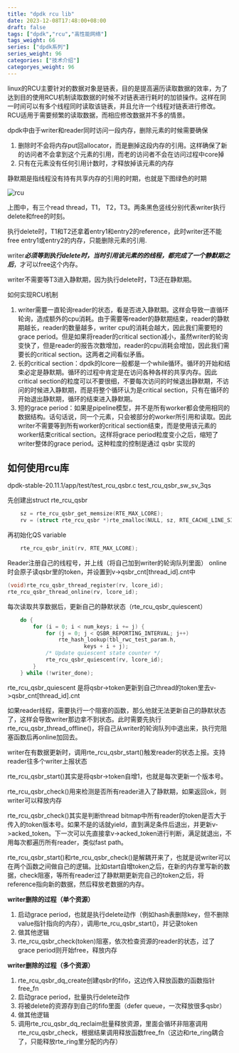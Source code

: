 ```yaml
---
title: "dpdk rcu lib"
date: 2023-12-08T17:48:00+08:00
draft: false
tags: ["dpdk","rcu","高性能网络"]
tags_weight: 66
series: ["dpdk系列"]
series_weight: 96
categories: ["技术介绍"]
categoryes_weight: 96
---
```



linux的RCU主要针对的数据对象是链表，目的是提高遍历读取数据的效率，为了达到目的使用RCU机制读取数据的时候不对链表进行耗时的加锁操作。这样在同一时间可以有多个线程同时读取该链表，并且允许一个线程对链表进行修改。RCU适用于需要频繁的读取数据，而相应修改数据并不多的情景。

dpdk中由于writer和reader同时访问一段内存，删除元素的时候需要确保

1. 删除时不会将内存put回allocator，而是删掉这段内存的引用。这样确保了新的访问者不会拿到这个元素的引用，而老的访问者不会在访问过程中core掉
2. 只有在元素没有任何引用计数时，才释放掉该元素的内存

静默期是指线程没有持有共享内存的引用的时期，也就是下图绿色的时期

![rcu](https://doc.dpdk.org/guides/_images/rcu_general_info.svg)


上图中，有三个read thread，T1， T2，T3。两条黑色竖线分别代表writer执行delete和free的时刻。

执行delete时，T1和T2还拿着entry1和entry2的reference，此时writer还不能free entry1或entry2的内存，只能删除元素的引用.

writer***必须等到执行delete时，当时引用该元素的的线程，都完成了一个静默期之后***，才可以free这个内存。

writer不需要等T3进入静默期，因为执行delete时，T3还在静默期。

如何实现RCU机制
1. writer需要一直轮询reader的状态，看是否进入静默期。这样会导致一直循环轮询，造成额外的cpu消耗。由于需要等reader的静默期结束，reader的静默期越长，reader的数量越多，writer cpu的消耗会越大，因此我们需要短的grace period。但是如果将reader的critical section减小，虽然writer的轮询变快了，但是reader的报告次数增加，reader的cpu消耗会增加，因此我们需要长的critical section。这两者之间看似矛盾。	
2. 长的critical section：dpdk的lcore一般都是一个while循环。循环的开始和结束必定是静默期。循环的过程中肯定是在访问各种各样的共享内存。因此critical section的粒度可以不要很细，不要每次访问的时候退出静默期，不访问的时候进入静默期，而是将整个循环认为是critical section，只有在循环的开始退出静默期，循环的结束进入静默期。
3. 短的grace period：如果是pipeline模型，并不是所有worker都会使用相同的数据结构。话句话说，同一个元素，只会被部分的worker所引用和读取。因此writer不需要等到所有worker的critical section结束，而是使用该元素的worker结束critical section。这样将grace period粒度变小之后，缩短了writer整体的grace period。这种粒度的控制是通过 qsbr 实现的

## 如何使用rcu库

dpdk-stable-20.11.1/app/test/test_rcu_qsbr.c    test_rcu_qsbr_sw_sv_3qs

先创建出struct rte_rcu_qsbr
```c
    sz = rte_rcu_qsbr_get_memsize(RTE_MAX_LCORE);
    rv = (struct rte_rcu_qsbr *)rte_zmalloc(NULL, sz, RTE_CACHE_LINE_SIZE);
```


再初始化QS variable
```c
    rte_rcu_qsbr_init(rv, RTE_MAX_LCORE);
```


Reader注册自己的线程号，并上线（将自己加到writer的轮询队列里面）
online时会原子读qsbr里的token，并设置到v->qsbr_cnt[thread_id].cnt中
```c
(void)rte_rcu_qsbr_thread_register(rv, lcore_id);
rte_rcu_qsbr_thread_online(rv, lcore_id);
```


每次读取共享数据后，更新自己的静默状态（rte_rcu_qsbr_quiescent）
```c
    do {
        for (i = 0; i < num_keys; i += j) {
            for (j = 0; j < QSBR_REPORTING_INTERVAL; j++)
                rte_hash_lookup(tbl_rwc_test_param.h,
                        keys + i + j);
            /* Update quiescent state counter */
            rte_rcu_qsbr_quiescent(rv, lcore_id);
        }
    } while (!writer_done);
```

rte_rcu_qsbr_quiescent 是将qsbr->token更新到自己thread的token里去v->qsbr_cnt[thread_id].cnt

如果reader线程，需要执行一个阻塞的函数，那么他就无法更新自己的静默状态了，这样会导致writer那边拿不到状态。此时需要先执行rte_rcu_qsbr_thread_offline()，将自己从writer的轮询队列中退出来，执行完阻塞函数后再online加回去。

writer在有数据更新时，调用rte_rcu_qsbr_start()触发reader的状态上报。支持reader往多个writer上报状态

rte_rcu_qsbr_start()其实是将qsbr->token自增1，也就是每次更新一个版本号。

rte_rcu_qsbr_check()用来检测是否所有reader进入了静默期，如果返回ok，则writer可以释放内存

rte_rcu_qsbr_check()其实是判断thread bitmap中所有reader的token是否大于传入的token版本号。如果不是的话就yield，直到满足条件后退出，并更新v->acked_token。下一次可以先直接拿v->acked_token进行判断，满足就退出，不用每次都遍历所有reader，类似fast path。

rte_rcu_qsbr_start()和rte_rcu_qsbr_check()是解耦开来了，也就是说writer可以在两个函数之间做自己的逻辑。比如start自增token之后，在新的内存里写新的数据，check阻塞，等所有reader过了静默期更新完自己的token之后，将reference指向新的数据，然后释放老数据的内存。

**writer删除的过程（单个资源）**
1. 启动grace period，也就是执行delete动作（例如hash表删除key，但不删除value指针指向的内存），调用rte_rcu_qsbr_start()，并记录token
2. 做其他逻辑
3. rte_rcu_qsbr_check(token)阻塞，依次检查资源的reader的状态，过了grace period则开始free，释放内存

**writer删除的过程（多个资源）**
1. rte_rcu_qsbr_dq_create创建qsbr的fifo，这边传入释放函数的函数指针free_fn
2. 启动grace period，批量执行delete动作
3. 将被delete的资源存到自己的fifo里面（defer queue，一次释放很多qsbr）
4. 做其他逻辑
5. 调用rte_rcu_qsbr_dq_reclaim批量释放资源，里面会循环非阻塞调用rte_rcu_qsbr_check，根据结果调用释放函数free_fn（这边和rte_ring耦合了，只能释放rte_ring里分配的内存）
